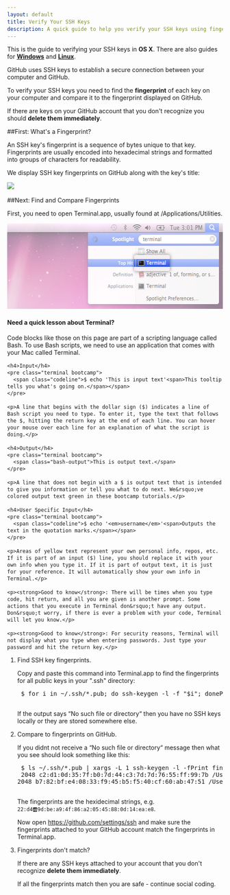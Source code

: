 ```yaml
---
layout: default
title: Verify Your SSH Keys
description: A quick guide to help you verify your SSH keys using fingerprints
---
```


<p class="intro">This is the guide to verifying your SSH keys in <strong>OS X</strong>. There are also guides for <strong><a href="/win-verify-ssh">Windows</a></strong> and <strong><a href="/linux-verify-ssh">Linux</a></strong>.</p>

<p>GitHub uses SSH keys to establish a secure connection between your computer and GitHub.</p>

<p>
To verify your SSH keys you need to find the <b>fingerprint</b> of each key on your computer and compare it to the fingerprint displayed on GitHub.
</p>

<p>
If there are keys on your GitHub account that you don't recognize you should <b>delete them immediately</b>.
</p>

##<span class="step">First:</span> What's a Fingerprint?

An SSH key's fingerprint is a sequence of bytes unique to that key. Fingerprints are usually encoded into hexadecimal strings and formatted into groups of characters for readability.

We display SSH key fingerprints on GitHub along with the key's title:

![](https://img.skitch.com/20120307-gy4e74ah5yftbddhmjnsypatnr.png)

##<span class="step">Next:</span> Find and Compare Fingerprints

First, you need to open Terminal.app, usually found at /Applications/Utilities.

<img src="/images/bootcamp/bootcamp_1_mac_terminal.jpg" width="558" height="200" alt="Open the terminal" />

<div class="more-info">
  <h4 class="compressed">Need a quick lesson about Terminal?</h4>
  <div class="more-content">
    <p>Code blocks like those on this page are part of a scripting language called Bash. To use Bash scripts, we need to use an application that comes with your Mac called Terminal.</p>

    <h4>Input</h4>
    <pre class="terminal bootcamp">
      <span class="codeline">$ echo 'This is input text'<span>This tooltip tells you what's going on.</span></span>
    </pre>

    <p>A line that begins with the dollar sign ($) indicates a line of Bash script you need to type. To enter it, type the text that follows the $, hitting the return key at the end of each line. You can hover your mouse over each line for an explanation of what the script is doing.</p>

    <h4>Output</h4>
    <pre class="terminal bootcamp">
      <span class="bash-output">This is output text.</span>
    </pre>

    <p>A line that does not begin with a $ is output text that is intended to give you information or tell you what to do next. We&rsquo;ve colored output text green in these bootcamp tutorials.</p>

    <h4>User Specific Input</h4>
    <pre class="terminal bootcamp">
      <span class="codeline">$ echo '<em>username</em>'<span>Outputs the text in the quotation marks.</span></span>
    </pre>

    <p>Areas of yellow text represent your own personal info, repos, etc. If it is part of an input ($) line, you should replace it with your own info when you type it. If it is part of output text, it is just for your reference. It will automatically show your own info in Terminal.</p>

    <p><strong>Good to know</strong>: There will be times when you type code, hit return, and all you are given is another prompt. Some actions that you execute in Terminal don&rsquo;t have any output. Don&rsquo;t worry, if there is ever a problem with your code, Terminal will let you know.</p>

    <p><strong>Good to know</strong>: For security reasons, Terminal will not display what you type when entering passwords. Just type your password and hit the return key.</p>
  </div>
</div>

1. <span class="step-title">Find SSH key fingerprints.</span>

	Copy and paste this command into Terminal.app to find the fingerprints for all public keys in your ".ssh" directory:

	<pre class="terminal bootcamp">
	<span class="codeline">$ for i in ~/.ssh/*.pub; do ssh-keygen -l -f "$i"; done<span>Print fingerprint for each public key in the ".ssh" directory in your user directory</span></span>
	</pre>

	If the output says &ldquo;No such file or directory&ldquo; then you have no SSH keys locally or they are stored somewhere else.

2. <span class="step-title">Compare to fingerprints on GitHub.</span>

	If you didnt not receive a &ldquo;No such file or directory&ldquo; message then what you see should look something like this:

	<pre class="terminal bootcamp">
	<span class="codeline">$ ls ~/.ssh/*.pub | xargs -L 1 ssh-keygen -l -f<span>Print fingerprint for each public key in the ".ssh" directory in your user directory</span></span>
	<span class="bash-output">2048 c2:d1:0d:35:7f:b0:7d:44:c3:7d:7d:76:55:ff:99:7b /Users/chris/.ssh/github.pub (RSA)<br>2048 b7:82:bf:e4:08:33:f9:45:b5:f5:40:cf:60:ab:47:51 /Users/chris/.ssh/staging.pub (RSA)</span>
	</pre>

	The fingerprints are the hexidecimal strings, e.g. <code>22:d4:ab:9d:be:a9:4f:86:a2:05:45:88:0d:14:ea:e8</code>.

	Now open <https://github.com/settings/ssh> and make sure the fingerprints attached to your GitHub account match the fingerprints in Terminal.app.

3. <span class="step-title">Fingerprints don't match?</span>

	If there are any SSH keys attached to your account that you don't recognize <b>delete them immediately</b>.

	If all the fingerprints match then you are safe - continue social coding.


